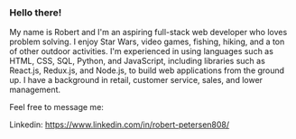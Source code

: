 ### Hello there! 

My name is Robert and I'm an aspiring full-stack web developer who loves problem solving. I enjoy Star Wars, video games, fishing, hiking, and a ton of other outdoor activities. I'm experienced in using languages such as HTML, CSS, SQL, Python, and JavaScript, including libraries such as React.js, Redux.js, and Node.js, to build web applications from the ground up. I have a background in retail, customer service, sales, and lower management.
  
Feel free to message me:

Linkedin: https://www.linkedin.com/in/robert-petersen808/

<!--
**robert-petersen/robert-petersen** is a ✨ _special_ ✨ repository because its `README.md` (this file) appears on your GitHub profile.

Here are some ideas to get you started:

- 🔭 I’m currently working on ...
- 🌱 I’m currently learning ...
- 👯 I’m looking to collaborate on ...
- 🤔 I’m looking for help with ...
- 💬 Ask me about ...
- 📫 How to reach me: ...
- 😄 Pronouns: ...
- ⚡ Fun fact: ...
-->
